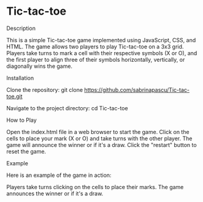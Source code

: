 # Tic-tac-toe
Description

This is a simple Tic-tac-toe game implemented using JavaScript, CSS, and HTML. The game allows two players to play Tic-tac-toe on a 3x3 grid. Players take turns to mark a cell with their respective symbols (X or O), and the first player to align three of their symbols horizontally, vertically, or diagonally wins the game.

Installation

Clone the repository:
git clone https://github.com/sabrinapascu/Tic-tac-toe.git

Navigate to the project directory:
cd Tic-tac-toe

How to Play

Open the index.html file in a web browser to start the game.
Click on the cells to place your mark (X or O) and take turns with the other player.
The game will announce the winner or if it's a draw.
Click the "restart" button to reset the game.

Example

Here is an example of the game in action:

Players take turns clicking on the cells to place their marks.
The game announces the winner or if it's a draw.
